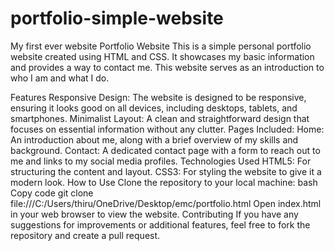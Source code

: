 # portfolio-simple-website
My first ever website
Portfolio Website
This is a simple personal portfolio website created using HTML and CSS. It showcases my basic information and provides a way to contact me. This website serves as an introduction to who I am and what I do.

Features
Responsive Design: The website is designed to be responsive, ensuring it looks good on all devices, including desktops, tablets, and smartphones.
Minimalist Layout: A clean and straightforward design that focuses on essential information without any clutter.
Pages Included:
Home: An introduction about me, along with a brief overview of my skills and background.
Contact: A dedicated contact page with a form to reach out to me and links to my social media profiles.
Technologies Used
HTML5: For structuring the content and layout.
CSS3: For styling the website to give it a modern look.
How to Use
Clone the repository to your local machine:
bash
Copy code
git clone file:///C:/Users/thiru/OneDrive/Desktop/emc/portfolio.html
Open index.html in your web browser to view the website.
Contributing
If you have any suggestions for improvements or additional features, feel free to fork the repository and create a pull request.

